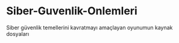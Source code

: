 # Siber-Guvenlik-Onlemleri
Siber güvenlik temellerini kavratmayı amaçlayan oyunumun kaynak dosyaları

